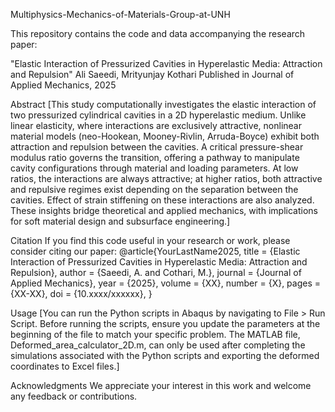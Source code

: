 Multiphysics-Mechanics-of-Materials-Group-at-UNH

This repository contains the code and data accompanying the research paper:

"Elastic Interaction of Pressurized Cavities in Hyperelastic Media: Attraction and Repulsion"
Ali Saeedi, Mrityunjay Kothari
Published in Journal of Applied Mechanics, 2025

Abstract
[This study computationally investigates the elastic interaction of two pressurized cylindrical cavities in a 2D hyperelastic medium. 
Unlike linear elasticity, where interactions are exclusively attractive, nonlinear material models (neo-Hookean, Mooney-Rivlin, Arruda-Boyce) exhibit both attraction and repulsion between the cavities. 
A critical pressure-shear modulus ratio governs the transition, offering a pathway to manipulate cavity configurations through material and loading parameters.
At low ratios, the interactions are always attractive; at higher ratios, both attractive and repulsive regimes exist depending on the separation between the cavities.
Effect of strain stiffening on these interactions are also analyzed.
These insights bridge theoretical and applied mechanics, with implications for soft material design and subsurface engineering.]

Citation
If you find this code useful in your research or work, please consider citing our paper:
@article{YourLastName2025,
  title     = {Elastic Interaction of Pressurized Cavities in Hyperelastic Media: Attraction and Repulsion},
  author    = {Saeedi, A. and Cothari, M.},
  journal   = {Journal of Applied Mechanics},
  year      = {2025},
  volume    = {XX},
  number    = {X},
  pages     = {XX-XX},
  doi       = {10.xxxx/xxxxxx},
}

Usage
[You can run the Python scripts in Abaqus by navigating to File > Run Script. Before running the scripts, ensure you update the parameters at the beginning of the file to match your specific problem.
The MATLAB file, Deformed_area_calculator_2D.m, can only be used after completing the simulations associated with the Python scripts and exporting the deformed coordinates to Excel files.]

Acknowledgments
We appreciate your interest in this work and welcome any feedback or contributions.

